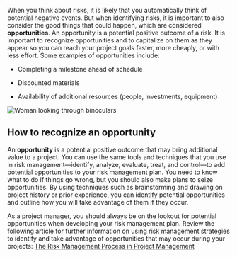 When you think about risks, it is likely that you automatically think of potential negative events. But when identifying risks, it is important to also consider the good things that could happen, which are considered **opportunities**. An opportunity is a potential positive outcome of a risk. It is important to recognize opportunities and to capitalize on them as they appear so you can reach your project goals faster, more cheaply, or with less effort. Some examples of opportunities include: 

- Completing a milestone ahead of schedule
    
- Discounted materials 
    
- Availability of additional resources (people, investments, equipment) 
    

![Woman looking through binoculars](https://d3c33hcgiwev3.cloudfront.net/imageAssetProxy.v1/NxSLpTC7TtyUi6Uwu-7cVg_2ed6bfef2f6645428dea2f6986de44f1_Copy-of-Copy-of-DAC5M3L2R1.png?expiry=1715558400000&hmac=ow-McEBYnJ7rTNGOqq9XHXKmkcVsRuWg05YJo7GzJz0)

## **How to recognize an opportunity**

An **opportunity** is a potential positive outcome that may bring additional value to a project. You can use the same tools and techniques that you use in risk management—identify, analyze, evaluate, treat, and control—to add potential opportunities to your risk management plan. You need to know what to do if things go wrong, but you should also make plans to seize opportunities. By using techniques such as brainstorming and drawing on project history or prior experience, you can identify potential opportunities and outline how you will take advantage of them if they occur.

As a project manager, you should always be on the lookout for potential opportunities when developing your risk management plan. Review the following article for further information on using risk management strategies to identify and take advantage of opportunities that may occur during your projects: [The Risk Management Process in Project Management](https://www.projectmanager.com/blog/risk-management-process-steps)